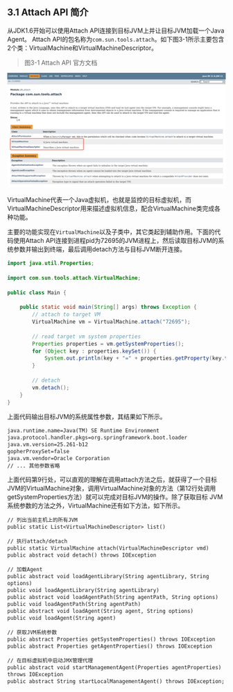 ## 3.1 Attach API 简介
从JDK1.6开始可以使用Attach API连接到目标JVM上并让目标JVM加载一个Java Agent。
Attach API的包名称为`com.sun.tools.attach`。如下图3-1所示主要包含2个类：VirtualMachine和VirtualMachineDescriptor。

> 图3-1 Attach API 官方文档

![图3-1 Attach API 官方文档](../../.vuepress/public/images/book/attach/3-1.png)

VirtualMachine代表一个Java虚拟机，也就是监控的目标虚拟机，而VirtualMachineDescriptor用来描述虚拟机信息，配合VirtualMachine类完成各种功能。

主要的功能实现在`VirtualMachine`以及子类中，其它类起到辅助作用。下面的代码使用Attach API连接到进程pid为72695的JVM进程上，然后读取目标JVM的系统参数并输出到终端，最后调用detach方法与目标JVM断开连接。

```java
import java.util.Properties;

import com.sun.tools.attach.VirtualMachine;

public class Main {

    public static void main(String[] args) throws Exception {
        // attach to target VM
        VirtualMachine vm = VirtualMachine.attach("72695");

        // read target vm system properties
        Properties properties = vm.getSystemProperties();
        for (Object key : properties.keySet()) {
            System.out.println(key + "=" + properties.getProperty(key.toString()));
        }

        // detach
        vm.detach();
    }
}
```
上面代码输出目标JVM的系统属性参数，其结果如下所示。

```
java.runtime.name=Java(TM) SE Runtime Environment
java.protocol.handler.pkgs=org.springframework.boot.loader
java.vm.version=25.261-b12
gopherProxySet=false
java.vm.vendor=Oracle Corporation
// ... 其他参数省略
```

上面代码第9行处，可以直观的理解在调用attach方法之后，就获得了一个目标JVM的VirtualMachine对象，调用VirtualMachine对象的方法（第12行处调用getSystemProperties方法）就可以完成对目标JVM的操作。除了获取目标 JVM 系统参数的方法之外，VirtualMachine还有如下方法，如下所示。

```text
// 列出当前主机上的所有JVM
public static List<VirtualMachineDescriptor> list()

// 执行attach/detach
public static VirtualMachine attach(VirtualMachineDescriptor vmd)
public abstract void detach() throws IOException

// 加载Agent
public abstract void loadAgentLibrary(String agentLibrary, String options)
public void loadAgentLibrary(String agentLibrary)
public abstract void loadAgentPath(String agentPath, String options)
public void loadAgentPath(String agentPath)
public abstract void loadAgent(String agent, String options)
public void loadAgent(String agent)

// 获取JVM系统参数
public abstract Properties getSystemProperties() throws IOException
public abstract Properties getAgentProperties() throws IOException

// 在目标虚拟机中启动JMX管理代理
public abstract void startManagementAgent(Properties agentProperties) throws IOException
public abstract String startLocalManagementAgent() throws IOException;
```